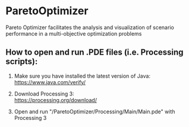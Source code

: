 # ParetoOptimizer
 Pareto Optimizer facilitates the analysis and visualization of scenario performance in a multi-objective optimization problems
 
## How to open and run .PDE files (i.e. Processing scripts):

1. Make sure you have installed the latest version of Java:  
 https://www.java.com/verify/

2. Download Processing 3:  
 https://processing.org/download/

3. Open and run "/ParetoOptimizer/Processing/Main/Main.pde" with Processing 3
